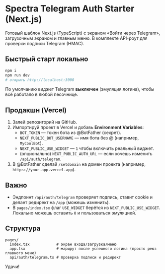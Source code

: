 # Spectra Telegram Auth Starter (Next.js)

Готовый шаблон Next.js (TypeScript) с экраном «Войти через Telegram», загрузочным экраном и главным меню. В комплекте API-роут для проверки подписи Telegram (HMAC).

## Быстрый старт локально
```bash
npm i
npm run dev
# открыть http://localhost:3000
```

По умолчанию виджет Telegram **выключен** (эмуляция логина), чтобы всё работало в любой песочнице.

## Продакшн (Vercel)
1. Залей репозиторий на GitHub.
2. Импортируй проект в Vercel и добавь **Environment Variables**:
   - `BOT_TOKEN` — токен бота из @BotFather (секрет).
   - `NEXT_PUBLIC_BOT_USERNAME` — имя бота без @ (например, `MyCoolBot`).
   - `NEXT_PUBLIC_USE_WIDGET` — `1` чтобы включить реальный виджет.
   - (опционально) `NEXT_PUBLIC_AUTH_URL` — если хочешь изменить `/api/auth/telegram`.
3. В @BotFather сделай `/setdomain` на домен проекта (например, `https://your-app.vercel.app`).

## Важно
- Эндпоинт `/api/auth/telegram` проверяет подпись, ставит cookie и делает редирект на `/app` (можешь изменить).
- В `pages/index.tsx` флаг `USE_WIDGET` берётся из `NEXT_PUBLIC_USE_WIDGET`. Локально можешь оставить `0` и пользоваться эмуляцией.

## Структура
```
pages/
  index.tsx            # экран входа/загрузка/меню
  app.tsx              # маршрут после успешного логина (просто реюз главного меню)
  api/auth/telegram.ts # проверка подписи и редирект
```

Удачи!